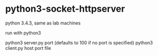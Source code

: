 # python3-socket-httpserver

python 3.4.3, same as lab machines

run with python3

python3 server.py port (defaults to 100 if no port is specified)
python3 client.py host port file
